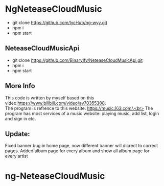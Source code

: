 # NgNeteaseCloudMusic
- git clone https://github.com/lycHub/ng-wyy.git
- npm i
- npm start
## NeteaseCloudMusicApi

- git clone https://github.com/Binaryify/NeteaseCloudMusicApi.git
- npm i
- npm start

## More Info
This code is written by myself based on this video:https://www.bilibili.com/video/av70355308. <br>
The program is refrence to this website: https://music.163.com/.<br>
The program has most services of a music website: playing music, add list, login and sign in etc.
## Update:
Fixed banner bug in home page, now different banner will dicrect to correct pages.
Added album page for every album and show all album page for every artist
# ng-NeteaseCloudMusic
